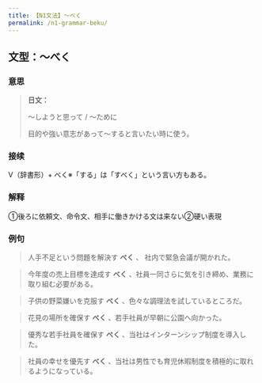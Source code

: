 ```yaml
---
title: 【N1文法】〜べく
permalink: /n1-grammar-beku/
---
```


## 文型：〜べく

### 意思

> **日文：**
> 
> 〜しようと思って / 〜ために
> 
> 目的や強い意志があって〜すると言いたい時に使う。


### 接续

V（辞書形）+ べく※「する」は「すべく」という言い方もある。

### 解释

①後ろに依頼文、命令文、相手に働きかける文は来ない②硬い表現

### 例句

> 人手不足という問題を解決す **べく** 、 社内で緊急会議が開かれた。

> 今年度の売上目標を達成す **べく** 、社員一同さらに気を引き締め、業務に取り組む必要がある。

> 子供の野菜嫌いを克服す **べく** 、色々な調理法を試しているところだ。

> 花見の場所を確保す **べく** 、若手社員が早朝に公園へ向かった。

> 優秀な若手社員を確保す **べく** 、当社はインターンシップ制度を導入した。

> 社員の幸せを優先す **べく** 、当社は男性でも育児休暇制度を積極的に取れるようになっている。

